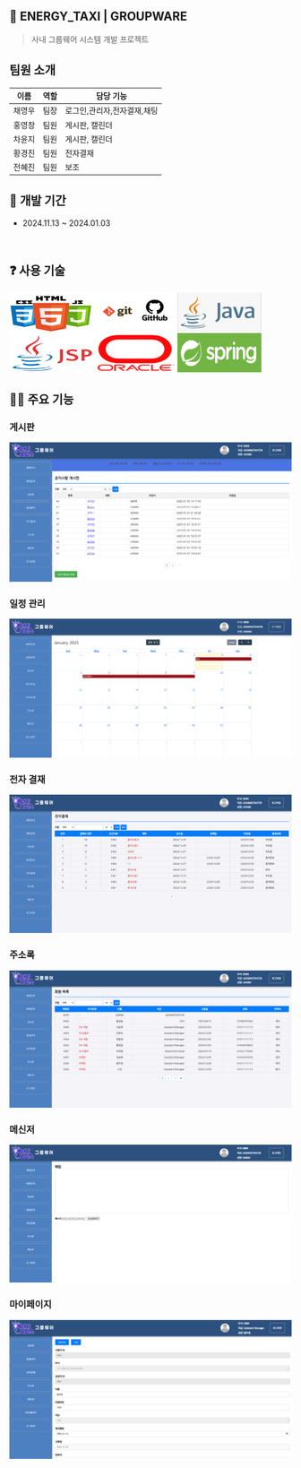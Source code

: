 ## 🙌 ENERGY_TAXI | GROUPWARE
>사내 그룹웨어 시스템 개발 프로젝트


## 팀원 소개
| 이름  | 역할 | 담당 기능           |
|-----|----|-----------------|
| 채영우 | 팀장 | 로그인,관리자,전자결재,채팅 |
| 홍영창 | 팀원 | 게시판, 캘린더        |
| 차윤지 | 팀원 | 게시판, 캘린더        |
| 황경진 | 팀원 | 전자결재            |
| 전혜진 | 팀원 | 보조              |

## 📅 개발 기간
- 2024.11.13 ~ 2024.01.03
<br>            

  
## ❓ 사용 기술
<img src="img/front.png" width="150" height="70" /><img src="img/GIT.jpg" width="150" height="70" /><img src="img/javaimg.png" width="150" height="70" />      
<img src="img/jsp.png" width="150" height="70" /><img src="img/oracle.png" width="150" height="70" /><img src="img/spring.png" width="150" height="70" />    

## 🙋‍♀️ 주요 기능
### 게시판
![게시판.png](img%2F%EA%B2%8C%EC%8B%9C%ED%8C%90.png)
### 일정 관리
![캘린더.png](img%2F%EC%BA%98%EB%A6%B0%EB%8D%94.png)
### 전자 결재
![전자결재.png](img%2F%EC%A0%84%EC%9E%90%EA%B2%B0%EC%9E%AC.png)
### 주소록
![회원목록.png](img%2F%ED%9A%8C%EC%9B%90%EB%AA%A9%EB%A1%9D.png)
### 메신저
![채팅.png](img%2F%EC%B1%84%ED%8C%85.png)
### 마이페이지
![마이페이지.png](img%2F%EB%A7%88%EC%9D%B4%ED%8E%98%EC%9D%B4%EC%A7%80.png)
